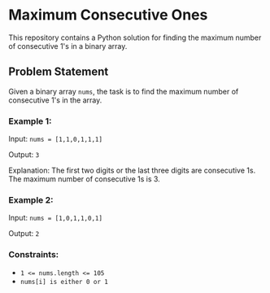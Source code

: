 # Maximum Consecutive Ones

This repository contains a Python solution for finding the maximum number of consecutive 1's in a binary array.

## Problem Statement

Given a binary array `nums`, the task is to find the maximum number of consecutive 1's in the array.

### Example 1:

Input: `nums = [1,1,0,1,1,1]`

Output: `3`

Explanation: The first two digits or the last three digits are consecutive 1s. The maximum number of consecutive 1s is 3.



### Example 2:

Input: `nums = [1,0,1,1,0,1]`

Output: `2`

### Constraints:

- `1 <= nums.length <= 105`
- `nums[i] is either 0 or 1`
